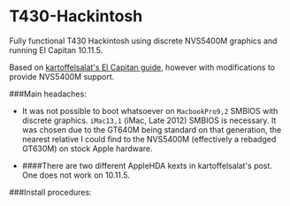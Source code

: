# T430-Hackintosh
Fully functional T430 Hackintosh using discrete NVS5400M graphics and running El Capitan 10.11.5.

Based on [kartoffelsalat's El Capitan guide](http://www.tonymacx86.com/threads/guide-lenovo-t430-el-capitan.175935/), however
with modifications to provide NVS5400M support.

###Main headaches:

- It was not possible to boot whatsoever on `MacbookPro9,2` SMBIOS with discrete graphics. `iMac13,1` (iMac, Late 2012)
SMBIOS is necessary.  It was chosen due to the GT640M being standard on that generation, the nearest relative I could find 
to the NVS5400M (effectively a rebadged GT630M) on stock Apple hardware.

- ####There are two different AppleHDA kexts in kartoffelsalat's post.  One does not work on 10.11.5.

###Install procedures:
